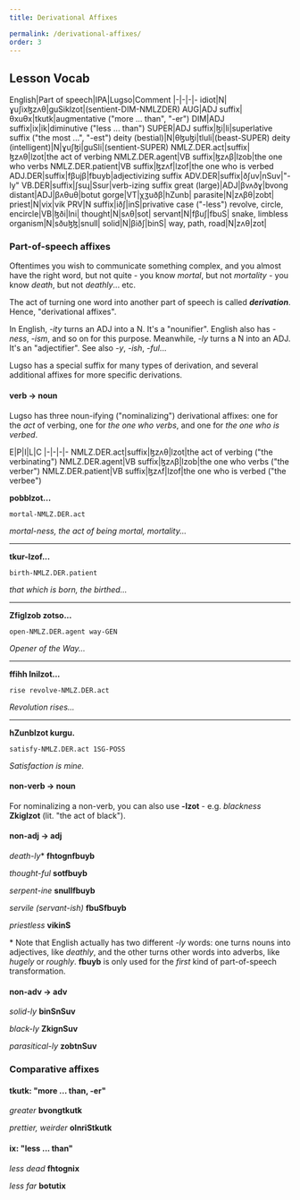 ```yaml
---
title: Derivational Affixes

permalink: /derivational-affixes/
order: 3
---
```


## Lesson Vocab

English|Part of speech|IPA|Lugso|Comment
|-|-|-|-
idiot|N|ɣuʃixɮzʌθ|guSiklzot|(sentient-DIM-NMLZDER)
AUG|ADJ suffix|θxuθx|tkutk|augmentative ("more ... than", "-er")
DIM|ADJ suffix|ix|ik|diminutive ("less ... than")
SUPER|ADJ suffix|ɮi|li|superlative suffix ("the most ...", "-est")
deity (bestial)|N|θɮuɮi|tluli|(beast-SUPER)
deity (intelligent)|N|ɣuʃɮi|guSli|(sentient-SUPER)
NMLZ.DER.act|suffix|ɮzʌθ|lzot|the act of verbing
NMLZ.DER.agent|VB suffix|ɮzʌβ|lzob|the one who verbs
NMLZ.DER.patient|VB suffix|ɮzʌf|lzof|the one who is verbed
ADJ.DER|suffix|fβujβ|fbuyb|adjectivizing suffix
ADV.DER|suffix|ðʃuv|nSuv|"-ly"
VB.DER|suffix|ʃsuɻ|Ssur|verb-izing suffix
great (large)|ADJ|βvʌðɣ|bvong
distant|ADJ|βʌθuθ|botut
gorge|VT|χʒuðβ|hZunb|
parasite|N|zʌβθ|zobt|
priest|N|vix|vik
PRV|N suffix|iðʃ|inS|privative case ("-less")
revolve, circle, encircle|VB|ɮði|lni|
thought|N|sʌθ|sot|
servant|N|fβuʃ|fbuS|
snake, limbless organism|N|sðuɮɮ|snull|
solid|N|βiðʃ|binS|
way, path, road|N|zʌθ|zot|

### Part-of-speech affixes

Oftentimes you wish to communicate something complex, and you almost have the right word, but not quite - you know _mortal_, but not _mortality_ - you know _death_, but not _deathly_... etc.

The act of turning one word into another part of speech is called _**derivation**_. Hence, "derivational affixes".

In English, _-ity_ turns an ADJ into a N. It's a "nounifier". English also has _-ness_, _-ism_, and so on for this purpose. Meanwhile, _-ly_ turns a N into an ADJ. It's an "adjectifier". See also _-y_, _-ish_, _-ful_...

Lugso has a special suffix for many types of derivation, and several additional affixes for more specific derivations.

#### verb -> noun

Lugso has three noun-ifying ("nominalizing") derivational affixes: one for the _act_ of verbing, one for _the one who verbs_, and one for _the one who is verbed_.

E|P|I|L|C
|-|-|-|-
NMLZ.DER.act|suffix|ɮzʌθ|lzot|the act of verbing ("the verbinating")
NMLZ.DER.agent|VB suffix|ɮzʌβ|lzob|the one who verbs ("the verber")
NMLZ.DER.patient|VB suffix|ɮzʌf|lzof|the one who is verbed ("the verbee")

**pobblzot...**

`mortal-NMLZ.DER.act`

_mortal-ness, the act of being mortal, mortality..._

---

**tkur-lzof...**

`birth-NMLZ.DER.patient`

_that which is born, the birthed..._

---

**Zfiglzob zotso...**

`open-NMLZ.DER.agent way-GEN`

_Opener of the Way..._

---

**ffihh lnilzot...**

`rise revolve-NMLZ.DER.act`

_Revolution rises..._

---

**hZunblzot kurgu.**

`satisfy-NMLZ.DER.act 1SG-POSS`

_Satisfaction is mine._

#### non-verb -> noun

For nominalizing a non-verb, you can also use **-lzot** - e.g. _blackness_ **Zkiglzot** (lit. "the act of black").

#### non-adj -> adj

_death-ly_* **fhtognfbuyb**

_thought-ful_ **sotfbuyb**

_serpent-ine_ **snullfbuyb**

_servile (servant-ish)_ **fbuSfbuyb**

_priestless_ **vikinS**

\* Note that English actually has two different _-ly_ words: one turns nouns into adjectives, like _deathly_, and the other turns other words into adverbs, like _hugely_ or _roughly_. **fbuyb** is only used for the _first_ kind of part-of-speech transformation.

#### non-adv -> adv

_solid-ly_  **binSnSuv**

_black-ly_ **ZkignSuv**

_parasitical-ly_ **zobtnSuv**

### Comparative affixes

#### tkutk: "more ... than, -er"

_greater_ **bvongtkutk**

_prettier, weirder_ **olnriStkutk**

#### ix: "less ... than"

_less dead_ **fhtognix**

_less far_ **botutix**
